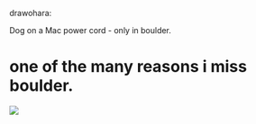 <!--
id: 235291488
link: http://tumblr.atmos.org/post/235291488/drawohara-dog-on-a-mac-power-cord-only-in
slug: drawohara-dog-on-a-mac-power-cord-only-in
date: Fri Nov 06 2009 13:43:47 GMT-0800 (PST)
publish: 2009-11-06
tags: 
title: drawohara:

Dog on a Mac power cord - only in boulder.

one of the many reasons i miss boulder.
-->


drawohara:

Dog on a Mac power cord - only in boulder.

one of the many reasons i miss boulder.
===============================================================================================

![](http://www.tumblr.com/photo/1280/atmos/235291488/1/tumblr_kspe5mFfSD1qz556t)

